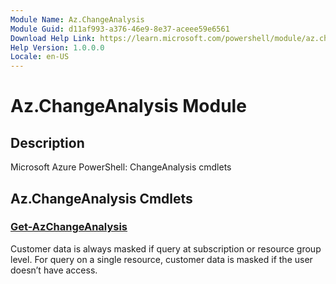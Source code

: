 ```yaml
---
Module Name: Az.ChangeAnalysis
Module Guid: d11af993-a376-46e9-8e37-aceee59e6561
Download Help Link: https://learn.microsoft.com/powershell/module/az.changeanalysis
Help Version: 1.0.0.0
Locale: en-US
---
```


# Az.ChangeAnalysis Module
## Description
Microsoft Azure PowerShell: ChangeAnalysis cmdlets

## Az.ChangeAnalysis Cmdlets
### [Get-AzChangeAnalysis](Get-AzChangeAnalysis.md)
Customer data is always masked if query at subscription or resource group level.
For query on a single resource, customer data is masked if the user doesn’t have access.

